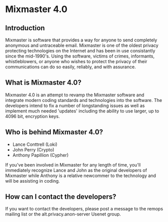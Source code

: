 Mixmaster 4.0
=============

Introduction
------------

Mixmaster is software that provides a way for anyone to send completely anonymous and untraceable email.  Mixmaster is one of the oldest privacy protecting technologies on the Internet and has been in use consistantly since the mid-1990's. Using the software, victims of crimes, informants, whistleblowers, or anyone who wishes to protect the privacy of their communications can do so easily, reliably, and with assurance.

What is Mixmaster 4.0?
----------------------

Mixmaster 4.0 is an attempt to revamp the Mixmaster software and integrate modern coding standards and technologies into the software. The developers intend to fix a number of longstanding issues as well as implement much needed 'updates' including the ability to use larger, up to 4096 bit, encryption keys.

Who is behind Mixmaster 4.0?
----------------------------

- Lance Conttrell (Loki)
- John Perry (Crypto)
- Anthony Papillion (Cypher)

If you've been involved in Mixmaster for any length of time, you'll immediately recognize Lance and John as the original developers of Mixmaster while Anthony is a relative newcommer to the technology and will be assisting in coding.

How can I contact the developers?
---------------------------------

If you want to contact the developers, please post a message to the remops mailing list or the alt.privacy.anon-server Usenet group.
